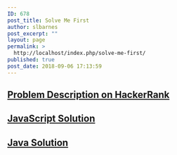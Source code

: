```yaml
---
ID: 678
post_title: Solve Me First
author: slbarnes
post_excerpt: ""
layout: page
permalink: >
  http://localhost/index.php/solve-me-first/
published: true
post_date: 2018-09-06 17:13:59
---
```

## <a href="https://www.hackerrank.com/challenges/solve-me-first" target="_blank" rel="noopener">Problem Description on HackerRank</a>

## [JavaScript Solution][1]

## [Java Solution][2]

 [1]: /index.php/solve-me-first/solve-me-first-javascript
 [2]: /index.php/solve-me-first/solve-me-first-java